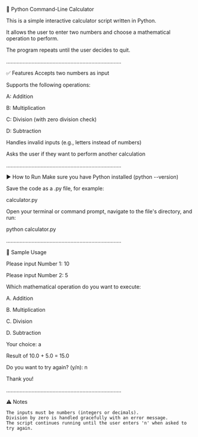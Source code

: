 🧮 Python Command-Line Calculator

This is a simple interactive calculator script written in Python. 

It allows the user to enter two numbers and choose a mathematical operation to perform. 

The program repeats until the user decides to quit.

.............................................................................

✅ Features
Accepts two numbers as input

Supports the following operations:

A: Addition

B: Multiplication

C: Division (with zero division check)

D: Subtraction

Handles invalid inputs (e.g., letters instead of numbers)

Asks the user if they want to perform another calculation

.............................................................................

▶️ How to Run
Make sure you have Python installed (python --version)

Save the code as a .py file, for example:

calculator.py

Open your terminal or command prompt, navigate to the file's directory, and run:

python calculator.py

.............................................................................

📝 Sample Usage

Please input Number 1: 10

Please input Number 2: 5

Which mathematical operation do you want to execute:

A. Addition

B. Multiplication

C. Division

D. Subtraction

Your choice: a

Result of 10.0 + 5.0 = 15.0

Do you want to try again? (y/n): n

Thank you!

.............................................................................

⚠️ Notes

    The inputs must be numbers (integers or decimals).
    Division by zero is handled gracefully with an error message.
    The script continues running until the user enters 'n' when asked to try again.
